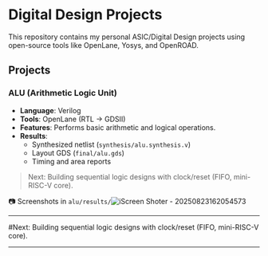 # Digital Design Projects

This repository contains my personal ASIC/Digital Design projects using open-source tools like OpenLane, Yosys, and OpenROAD.

## Projects

### ALU (Arithmetic Logic Unit)
- **Language**: Verilog
- **Tools**: OpenLane (RTL → GDSII)
- **Features**: Performs basic arithmetic and logical operations.
- **Results**:
  - Synthesized netlist (`synthesis/alu.synthesis.v`)
  - Layout GDS (`final/alu.gds`)
  - Timing and area reports

> Next: Building sequential logic designs with clock/reset (FIFO, mini-RISC-V core).
  

📷 Screenshots in `alu/results/`![iScreen Shoter - 20250823162054573](https://github.com/user-attachments/assets/aacd407b-0388-4fae-9342-ba87af67cb96)


---
#Next: Building sequential logic designs with clock/reset (FIFO, mini-RISC-V core).
 

---


